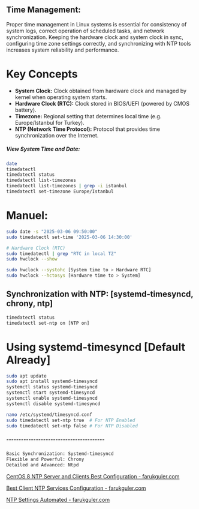 ## Time Management:
Proper time management in Linux systems is essential for consistency of system logs, correct operation of scheduled tasks, and network synchronization.
Keeping the hardware clock and system clock in sync, configuring time zone settings correctly, and synchronizing with NTP tools increases system reliability and performance.

# Key Concepts

- **System Clock:** Clock obtained from hardware clock and managed by kernel when operating system starts.
- **Hardware Clock (RTC):** Clock stored in BIOS/UEFI (powered by CMOS battery).
- **Timezone:** Regional setting that determines local time (e.g. Europe/Istanbul for Turkey).
- **NTP (Network Time Protocol):** Protocol that provides time synchronization over the Internet.

##### View System Time and Date:

```sh
date
timedatectl
timedatectl status
timedatectl list-timezones
timedatectl list-timezones | grep -i istanbul
timedatectl set-timezone Europe/Istanbul
```
# Manuel:
```sh
sudo date -s "2025-03-06 09:50:00"
sudo timedatectl set-time '2025-03-06 14:30:00'
```

```sh
# Hardware Clock (RTC)
sudo timedatectl | grep "RTC in local TZ"
sudo hwclock --show

sudo hwclock --systohc [System time to > Hardware RTC]
sudo hwclock --hctosys [Hardware time to > System]
```

## Synchronization with NTP: [systemd-timesyncd, chrony, ntp]
```sh
timedatectl status
timedatectl set-ntp on [NTP on]
```

# Using systemd-timesyncd [Default Already]
```sh
sudo apt update
sudo apt install systemd-timesyncd
systemctl status systemd-timesyncd
systemctl start systemd-timesyncd
systemctl enable systemd-timesyncd
systemctl disable systemd-timesyncd

nano /etc/systemd/timesyncd.conf
sudo timedatectl set-ntp true  # For NTP Enabled
sudo timedatectl set-ntp false # For NTP Disabled
```

##### ----------------------------------------
```sh
Basic Synchronization: Systemd-timesyncd
Flexible and Powerful: Chrony
Detailed and Advanced: Ntpd
```
[CentOS 8 NTP Server and Clients Best Configuration - farukguler.com](https://farukguler.com/posts/centos8-ntp-server-and-clients-best-configuration/)

[Best Client NTP Services Configuration - farukguler.com](https://farukguler.com/posts/best-client-ntp-services-configuration/)

[NTP Settings Automated - farukguler.com](https://farukguler.com/posts/ntp-settings-automated/)
